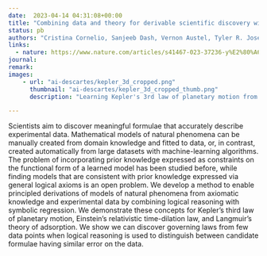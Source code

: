 ```yaml
---
date:  2023-04-14 04:31:08+00:00
title: "Combining data and theory for derivable scientific discovery with AI-Descartes"
status: pb
authors: "Cristina Cornelio, Sanjeeb Dash, Vernon Austel, Tyler R. Josephson, Joao Goncalves, Kenneth Clarkson, Nimrod Megiddo, Bachir El Khadir, Lior Horesh"
links: 
  - nature: https://www.nature.com/articles/s41467-023-37236-y%E2%80%A6
journal: 
remark: 
images:
    - url: "ai-descartes/kepler_3d_cropped.png"
      thumbnail: "ai-descartes/kepler_3d_cropped_thumb.png"
      description: "Learning Kepler's 3rd law of planetary motion from data and background theory."

---
```


Scientists aim to discover meaningful formulae that accurately describe experimental data. Mathematical models of natural phenomena can be manually created from domain knowledge and fitted to data, or, in contrast, created automatically from large datasets with machine-learning algorithms. The problem of incorporating prior knowledge expressed as constraints on the functional form of a learned model has been studied before, while finding models that are consistent with prior knowledge expressed via general logical axioms is an open problem. We develop a method to enable principled derivations of models of natural phenomena from axiomatic knowledge and experimental data by combining logical reasoning with symbolic regression. We demonstrate these concepts for Kepler’s third law of planetary motion, Einstein’s relativistic time-dilation law, and Langmuir’s theory of adsorption. We show we can discover governing laws from few data points when logical reasoning is used to distinguish between candidate formulae having similar error on the data.

